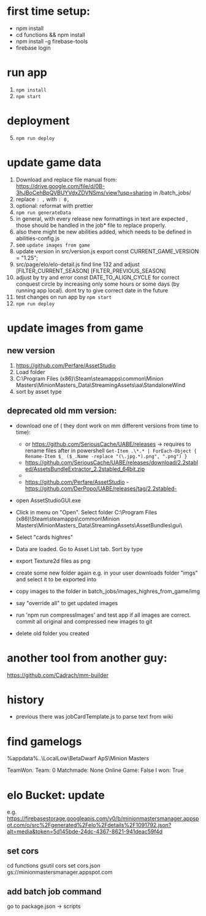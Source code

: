 # first time setup:
- npm install
- cd functions && npm install
- npm install -g firebase-tools
- firebase login

# run app
1. `npm install`
3. `npm start` 

# deployment
5. `npm run deploy`

# update game data
1. Download and replace file manual from: https://drive.google.com/file/d/0B-3hJBoCehBpQVBUYVdxZDVNSms/view?usp=sharing
in /batch_jobs/
2. replace `: ,` with `: 0,`
3. optional: reformat with prettier
4. `npm run generateData`
5. in general, with every release new formattings in text are expected , those should be handled in the job* file to replace properly.
6. also there might be new abilities added, which needs to be defined in abilities-config.js
7. see `update images from game`
8. update version in src/version.js export const CURRENT_GAME_VERSION = "1.25";
9. src/page/elo/elo-detail.js find line 132 and adjust [FILTER_CURRENT_SEASON] [FILTER_PREVIOUS_SEASON]
10. adjust by try and error  const DATE_TO_ALIGN_CYCLE for correct conquest circle by increasing only some hours or some days (by running app local). dont try to give correct date in the future
11. test changes on run app by `npm start`
12. `npm run deploy`


# update images from game

## new version
1. https://github.com/Perfare/AssetStudio
2. Load folder
3. C:\Program Files (x86)\Steam\steamapps\common\Minion Masters\MinionMasters_Data\StreamingAssets\aa\StandaloneWind
4. sort by asset type


## deprecated old mm version:
- download one of ( they dont work on mm different versions from time to time): 
  - or https://github.com/SeriousCache/UABE/releases -> requires to rename files after in powershell  `Get-Item .\*.* | ForEach-Object { Rename-Item $_ ($_.Name -replace "(\.jpg.*).png", ".png") }`
  - https://github.com/SeriousCache/UABE/releases/download/2.2stabled/AssetsBundleExtractor_2.2stabled_64bit.zip 
  - 
  - https://github.com/Perfare/AssetStudio -https://github.com/DerPopo/UABE/releases/tag/2.2stabled- 
  
- open AssetStudioGUI.exe
- Click in menu on "Open". Select folder C:\Program Files (x86)\Steam\steamapps\common\Minion Masters\MinionMasters_Data\StreamingAssets\AssetBundles\gui\
- Select "cards highres"
- Data are loaded. Go to Asset List tab. Sort by type
- export Texture2d files as png
- create some new folder again e.g. in your user downloads folder "imgs" and select it to be exported into
- copy images to the folder in batch_jobs/images_highres_from_game/img
- say "override all" to get updated images  
- run 'npm run compressImages' and test app if all images are correct. commit all original and compressed new images to git
- delete old folder you created

# another tool from another guy:
 https://github.com/Cadrach/mm-builder

# history
- previous there was jobCardTemplate.js to parse text from wiki


# find gamelogs

%appdata%\..\LocalLow\BetaDwarf ApS\Minion Masters

TeamWon. Team: 0 Matchmade: None Online Game: False I won: True


# elo Bucket: update

e.g.
https://firebasestorage.googleapis.com/v0/b/minionmastersmanager.appspot.com/o/src%2Fgenerated%2Felo%2Fdetails%2F1091792.json?alt=media&token=5d145bde-24dc-4367-8621-941deac59f4d

## set cors
cd functions
gsutil cors set cors.json gs://minionmastersmanager.appspot.com

## add batch job command
go to package.json -> scripts